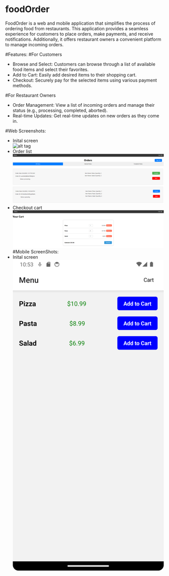 # foodOrder
FoodOrder is a web and mobile application that simplifies the process of ordering food from restaurants. This application provides a seamless experience for customers to place orders, make payments, and receive notifications. Additionally, it offers restaurant owners a convenient platform to manage incoming orders.

#Features:
#For Customers
- Browse and Select: Customers can browse through a list of available food items and select their favorites.
- Add to Cart: Easily add desired items to their shopping cart.
- Checkout: Securely pay for the selected items using various payment methods.
  
#For Restaurant Owners
- Order Management: View a list of incoming orders and manage their status (e.g., processing, completed, aborted).
- Real-time Updates: Get real-time updates on new orders as they come in.

#Web Screenshots:
- Inital screen<br/>
![alt tag](https://github.com/litwa-yuen/foodOrdaer/blob/main/screenshots/Screenshot%202023-09-04%20231324.png)
- Order list<br/>
![alt tag](https://github.com/litwa-yuen/foodOrder/blob/main/screenshots/Screenshot%202023-09-04%20232437.png)
- Checkout cart <br/>
![alt tag](https://github.com/litwa-yuen/foodOrder/blob/main/screenshots/Screenshot%202023-09-04%20231350.png)
#Mobile ScreenShots:
- Inital screen<br/>
![alt tag](https://github.com/litwa-yuen/foodOrder/blob/main/screenshots/Screenshot_20230904_225342.png)
